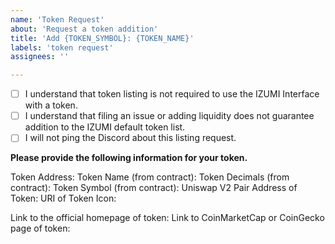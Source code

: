 ```yaml
---
name: 'Token Request'
about: 'Request a token addition'
title: 'Add {TOKEN_SYMBOL}: {TOKEN_NAME}'
labels: 'token request'
assignees: ''

---
```


- [ ] I understand that token listing is not required to use the IZUMI Interface with a token.
- [ ] I understand that filing an issue or adding liquidity does not guarantee addition to the IZUMI default token list.
- [ ] I will not ping the Discord about this listing request.

**Please provide the following information for your token.**

Token Address: 
Token Name (from contract): 
Token Decimals (from contract): 
Token Symbol (from contract): 
Uniswap V2 Pair Address of Token: 
URI of Token Icon:

Link to the official homepage of token:
Link to CoinMarketCap or CoinGecko page of token:
